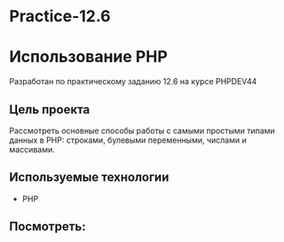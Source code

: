 # Practice-12.6
# Использование PHP

Разработан по практическому заданию 12.6 на курсе PHPDEV44

## Цель проекта

Рассмотреть основные способы работы с самыми простыми типами данных в PHP: строками, булевыми переменными, числами и массивами. 

## Используемые технологии

* PHP

## Посмотреть:
